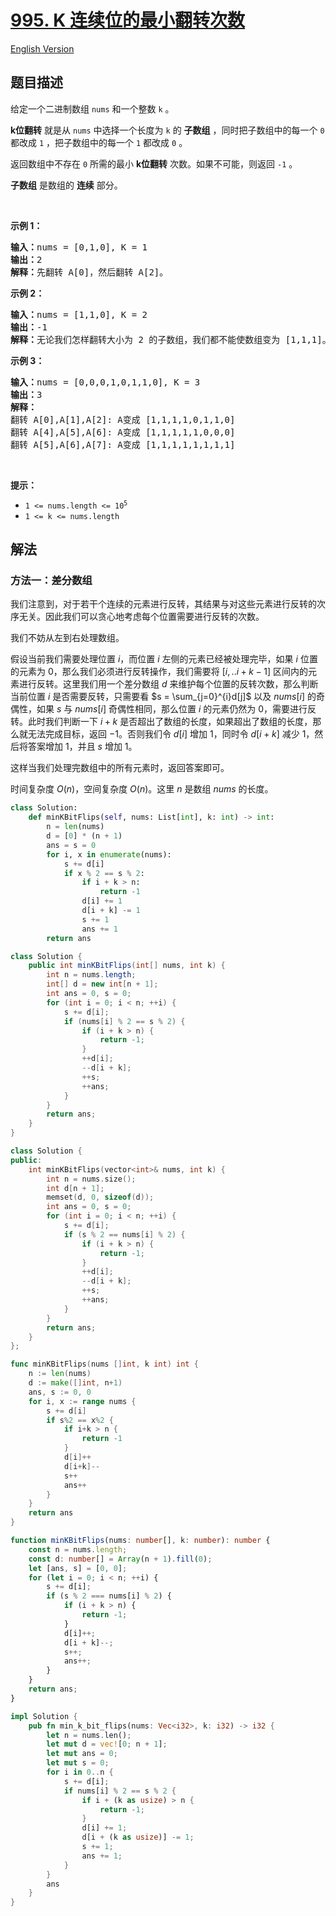 # [995. K 连续位的最小翻转次数](https://leetcode.cn/problems/minimum-number-of-k-consecutive-bit-flips)

[English Version](/solution/0900-0999/0995.Minimum%20Number%20of%20K%20Consecutive%20Bit%20Flips/README_EN.md)

## 题目描述

<!-- 这里写题目描述 -->

<p>给定一个二进制数组 <code>nums</code> 和一个整数 <code>k</code> 。</p>

<p><strong>k位翻转</strong> 就是从 <code>nums</code> 中选择一个长度为 <code>k</code> 的 <strong>子数组</strong> ，同时把子数组中的每一个 <code>0</code> 都改成 <code>1</code> ，把子数组中的每一个 <code>1</code> 都改成 <code>0</code> 。</p>

<p>返回数组中不存在 <code>0</code> 所需的最小 <strong>k位翻转</strong> 次数。如果不可能，则返回&nbsp;<code>-1</code>&nbsp;。</p>

<p><strong>子数组</strong> 是数组的 <strong>连续</strong> 部分。</p>

<p>&nbsp;</p>

<p><strong>示例 1：</strong></p>

<pre>
<strong>输入：</strong>nums = [0,1,0], K = 1
<strong>输出：</strong>2
<strong>解释：</strong>先翻转 A[0]，然后翻转 A[2]。
</pre>

<p><strong>示例 2：</strong></p>

<pre>
<strong>输入：</strong>nums = [1,1,0], K = 2
<strong>输出：</strong>-1
<strong>解释：</strong>无论我们怎样翻转大小为 2 的子数组，我们都不能使数组变为 [1,1,1]。
</pre>

<p><strong>示例 3：</strong></p>

<pre>
<strong>输入：</strong>nums = [0,0,0,1,0,1,1,0], K = 3
<strong>输出：</strong>3
<strong>解释：</strong>
翻转 A[0],A[1],A[2]:&nbsp;A变成 [1,1,1,1,0,1,1,0]
翻转 A[4],A[5],A[6]:&nbsp;A变成 [1,1,1,1,1,0,0,0]
翻转 A[5],A[6],A[7]:&nbsp;A变成 [1,1,1,1,1,1,1,1]
</pre>

<p>&nbsp;</p>

<p><strong>提示：</strong></p>

<ul>
	<li><code>1 &lt;= nums.length &lt;= 10<sup>5</sup></code></li>
	<li><code>1 &lt;= k &lt;= nums.length</code></li>
</ul>

## 解法

### 方法一：差分数组

我们注意到，对于若干个连续的元素进行反转，其结果与对这些元素进行反转的次序无关。因此我们可以贪心地考虑每个位置需要进行反转的次数。

我们不妨从左到右处理数组。

假设当前我们需要处理位置 $i$，而位置 $i$ 左侧的元素已经被处理完毕，如果 $i$ 位置的元素为 $0$，那么我们必须进行反转操作，我们需要将 $[i,..i+k-1]$ 区间内的元素进行反转。这里我们用一个差分数组 $d$ 来维护每个位置的反转次数，那么判断当前位置 $i$ 是否需要反转，只需要看 $s = \sum_{j=0}^{i}d[j]$ 以及 $nums[i]$ 的奇偶性，如果 $s$ 与 $nums[i]$ 奇偶性相同，那么位置 $i$ 的元素仍然为 $0$，需要进行反转。此时我们判断一下 $i+k$ 是否超出了数组的长度，如果超出了数组的长度，那么就无法完成目标，返回 $-1$。否则我们令 $d[i]$ 增加 $1$，同时令 $d[i+k]$ 减少 $1$，然后将答案增加 $1$，并且 $s$ 增加 $1$。

这样当我们处理完数组中的所有元素时，返回答案即可。

时间复杂度 $O(n)$，空间复杂度 $O(n)$。这里 $n$ 是数组 $nums$ 的长度。

<!-- tabs:start -->

```python
class Solution:
    def minKBitFlips(self, nums: List[int], k: int) -> int:
        n = len(nums)
        d = [0] * (n + 1)
        ans = s = 0
        for i, x in enumerate(nums):
            s += d[i]
            if x % 2 == s % 2:
                if i + k > n:
                    return -1
                d[i] += 1
                d[i + k] -= 1
                s += 1
                ans += 1
        return ans
```

```java
class Solution {
    public int minKBitFlips(int[] nums, int k) {
        int n = nums.length;
        int[] d = new int[n + 1];
        int ans = 0, s = 0;
        for (int i = 0; i < n; ++i) {
            s += d[i];
            if (nums[i] % 2 == s % 2) {
                if (i + k > n) {
                    return -1;
                }
                ++d[i];
                --d[i + k];
                ++s;
                ++ans;
            }
        }
        return ans;
    }
}
```

```cpp
class Solution {
public:
    int minKBitFlips(vector<int>& nums, int k) {
        int n = nums.size();
        int d[n + 1];
        memset(d, 0, sizeof(d));
        int ans = 0, s = 0;
        for (int i = 0; i < n; ++i) {
            s += d[i];
            if (s % 2 == nums[i] % 2) {
                if (i + k > n) {
                    return -1;
                }
                ++d[i];
                --d[i + k];
                ++s;
                ++ans;
            }
        }
        return ans;
    }
};
```

```go
func minKBitFlips(nums []int, k int) int {
	n := len(nums)
	d := make([]int, n+1)
	ans, s := 0, 0
	for i, x := range nums {
		s += d[i]
		if s%2 == x%2 {
			if i+k > n {
				return -1
			}
			d[i]++
			d[i+k]--
			s++
			ans++
		}
	}
	return ans
}
```

```ts
function minKBitFlips(nums: number[], k: number): number {
    const n = nums.length;
    const d: number[] = Array(n + 1).fill(0);
    let [ans, s] = [0, 0];
    for (let i = 0; i < n; ++i) {
        s += d[i];
        if (s % 2 === nums[i] % 2) {
            if (i + k > n) {
                return -1;
            }
            d[i]++;
            d[i + k]--;
            s++;
            ans++;
        }
    }
    return ans;
}
```

```rust
impl Solution {
    pub fn min_k_bit_flips(nums: Vec<i32>, k: i32) -> i32 {
        let n = nums.len();
        let mut d = vec![0; n + 1];
        let mut ans = 0;
        let mut s = 0;
        for i in 0..n {
            s += d[i];
            if nums[i] % 2 == s % 2 {
                if i + (k as usize) > n {
                    return -1;
                }
                d[i] += 1;
                d[i + (k as usize)] -= 1;
                s += 1;
                ans += 1;
            }
        }
        ans
    }
}
```

<!-- tabs:end -->

<!-- end -->
